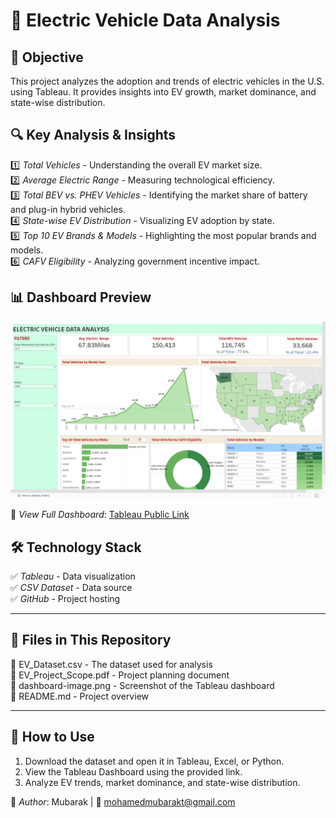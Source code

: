 # 🚗 Electric Vehicle Data Analysis

## 📌 Objective
This project analyzes the adoption and trends of electric vehicles in the U.S. using Tableau. It provides insights into EV growth, market dominance, and state-wise distribution.

## 🔍 Key Analysis & Insights
1️⃣ *Total Vehicles* - Understanding the overall EV market size.  
2️⃣ *Average Electric Range* - Measuring technological efficiency.  
3️⃣ *Total BEV vs. PHEV Vehicles* - Identifying the market share of battery and plug-in hybrid vehicles.  
4️⃣ *State-wise EV Distribution* - Visualizing EV adoption by state.  
5️⃣ *Top 10 EV Brands & Models* - Highlighting the most popular brands and models.  
6️⃣ *CAFV Eligibility* - Analyzing government incentive impact.  

## 📊 Dashboard Preview
![Dashboard Screenshot](Dashboard_img.png)  

🔗 *View Full Dashboard*: [Tableau Public Link](https://public.tableau.com/shared/7PQ48844T?:display_count=n&:origin=viz_share_link)

## 🛠 Technology Stack
✅ *Tableau* - Data visualization  
✅ *CSV Dataset* - Data source  
✅ *GitHub* - Project hosting  

---

## 📂 Files in This Repository
📄 EV_Dataset.csv - The dataset used for analysis  
📄 EV_Project_Scope.pdf - Project planning document  
📄 dashboard-image.png - Screenshot of the Tableau dashboard  
📄 README.md - Project overview  

---

## 🚀 How to Use
1. Download the dataset and open it in Tableau, Excel, or Python.  
2. View the Tableau Dashboard using the provided link.  
3. Analyze EV trends, market dominance, and state-wise distribution.  

🔗 *Author*: Mubarak | 📧 [mohamedmubarakt@gmail.com](mailto:mohamedmubarakt@gmail.com)
